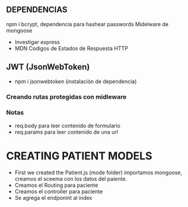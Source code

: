 
## DEPENDENCIAS
npm i bcrypt, dependencia para hashear passwords
Midelware de mongoose

- Investigar express
- MDN Codigos de Estados de Respuesta HTTP

## JWT  (JsonWebToken)
- npm i jsonwebtoken (instalación de dependencia)

### Creando rutas protegidas con  midleware


### Notas
- req.body para leer contenido de formulario
- req.params para leer contenido de una url

# CREATING PATIENT MODELS
- First we created the Patient.js (mode folder) importamos mongoose, creamos el sceema  con los datos del paiente.
- Creamos el Routing para paciente
- Creamos el controller para paciente
- Se agrega el endponint al index
